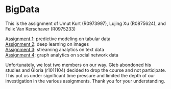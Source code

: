# BigData

This is the assignment of Umut Kurt (R0973997), Lujing Xu (R0875624), and Felix Van Kerschaver (R0975233)

[Assignment 1](https://github.com/felixvk1234/BigData/tree/main/Assignment1): predictive modeling on tabular data <br />
[Assignment 2](https://github.com/felixvk1234/BigData/tree/a5da76481a1f72c476d0ac786f4b326c9ae0aa8f/Assignment2): deep learning on images <br />
[Assignment 3](https://github.com/felixvk1234/BigData/tree/a5da76481a1f72c476d0ac786f4b326c9ae0aa8f/Assignment3): streaming analytics on text data <br />
[Assignment 4](https://github.com/felixvk1234/BigData/tree/a5da76481a1f72c476d0ac786f4b326c9ae0aa8f/Assignment4): graph analytics on social network data <br />

Unfortunately, we lost two members on our way. Gleb abondoned his studies and Gloria (r1011104) decided to drop the course and not participate. 
This put us under significant time pressure and limited the depth of our investigation in the various assignments. 
Thank you for your understanding.






